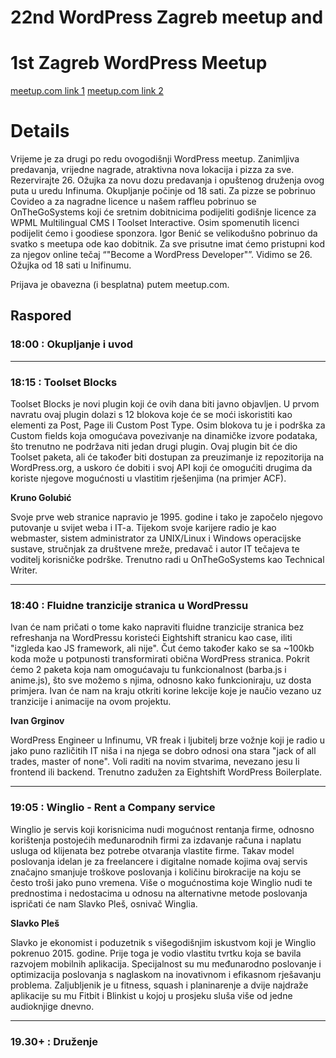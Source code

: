 # 22nd WordPress Zagreb meetup and 
# 1st Zagreb WordPress Meetup

[meetup.com link 1](https://www.meetup.com/wordpress-croatia/events/259663959/)
[meetup.com link 2](https://www.meetup.com/Zagreb-WordPress-Meetup/events/260060540/)

# Details

Vrijeme je za drugi po redu ovogodišnji WordPress meetup. Zanimljiva predavanja, vrijedne nagrade, atraktivna nova lokacija i pizza za sve. Rezervirajte 26. Ožujka za novu dozu predavanja i opuštenog druženja ovog puta u uredu Infinuma. Okupljanje počinje od 18 sati. Za pizze se pobrinuo Covideo a za nagradne licence u našem raffleu pobrinuo se OnTheGoSystems koji će sretnim dobitnicima podijeliti godišnje licence za WPML Multilingual CMS I Toolset Interactive. Osim spomenutih licenci podijelit ćemo i goodiese sponzora. Igor Benić se velikodušno pobrinuo da svatko s meetupa ode kao dobitnik. Za sve prisutne imat ćemo pristupni kod za njegov online tečaj “"Become a WordPress Developer"”. Vidimo se 26. Ožujka od 18 sati u Inifinumu.

Prijava je obavezna (i besplatna) putem meetup.com.

## Raspored

### 18:00 : Okupljanje i uvod

-------------

### 18:15 : Toolset Blocks

Toolset Blocks je novi plugin koji će ovih dana biti javno objavljen. U prvom navratu ovaj plugin dolazi s 12 blokova koje će se moći iskoristiti kao elementi za Post, Page ili Custom Post Type. Osim blokova tu je i podrška za Custom fields koja omogućava povezivanje na dinamičke izvore podataka, što trenutno ne podržava niti jedan drugi plugin. Ovaj plugin bit će dio Toolset paketa, ali će također biti dostupan za preuzimanje iz repozitorija na WordPress.org, a uskoro će dobiti i svoj API koji će omogućiti drugima da koriste njegove mogućnosti u vlastitim rješenjima (na primjer ACF).

__Kruno Golubić__

Svoje prve web stranice napravio je 1995. godine i tako je započelo njegovo putovanje u svijet weba i IT-a. Tijekom svoje karijere radio je kao webmaster, sistem administrator za UNIX/Linux i Windows operacijske sustave, stručnjak za društvene mreže, predavač i autor IT tečajeva te voditelj korisničke podrške. Trenutno radi u OnTheGoSystems kao Technical Writer.

-------------

### 18:40 : Fluidne tranzicije stranica u WordPressu

Ivan će nam pričati o tome kako napraviti fluidne tranzicije stranica bez refreshanja na WordPressu koristeći Eightshift stranicu kao case, iliti "izgleda kao JS framework, ali nije". Čut ćemo također kako se sa ~100kb koda može u potpunosti transformirati obična WordPress stranica. Pokrit ćemo 2 paketa koja nam omogućavaju tu funkcionalnost (barba.js i anime.js), što sve možemo s njima, odnosno kako funkcioniraju, uz dosta primjera. Ivan će nam na kraju otkriti korine lekcije koje je naučio vezano uz tranzicije i animacije na ovom projektu.

__Ivan Grginov__

WordPress Engineer u Infinumu, VR freak i ljubitelj brze vožnje koji je radio u jako puno različitih IT niša i na njega se dobro odnosi ona stara "jack of all trades, master of none". Voli raditi na novim stvarima, nevezano jesu li frontend ili backend. Trenutno zadužen za Eightshift WordPress Boilerplate.

-------------

### 19:05 : Winglio - Rent a Company service

Winglio je servis koji korisnicima nudi mogućnost rentanja firme, odnosno korištenja postojećih međunarodnih firmi za izdavanje računa i naplatu usluga od klijenata bez potrebe otvaranja vlastite firme. Takav model poslovanja idelan je za freelancere i digitalne nomade kojima ovaj servis značajno smanjuje troškove poslovanja i količinu birokracije na koju se često troši jako puno vremena. Više o mogućnostima koje Winglio nudi te prednostima i nedostacima u odnosu na alternativne metode poslovanja ispričati će nam Slavko Pleš, osnivač Winglia.

__Slavko Pleš__

Slavko je ekonomist i poduzetnik s višegodišnjim iskustvom koji je Winglio pokrenuo 2015. godine. Prije toga je vodio vlastitu tvrtku koja se bavila razvojem mobilnih aplikacija. Specijalnost su mu međunarodno poslovanje i optimizacija poslovanja s naglaskom na inovativnom i efikasnom rješavanju problema. Zaljubljenik je u fitness, squash i planinarenje a dvije najdraže aplikacije su mu Fitbit i Blinkist u kojoj u prosjeku sluša više od jedne audioknjige dnevno.

-------------

### 19.30+ : Druženje

